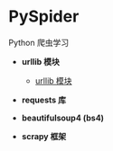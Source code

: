 # PySpider
Python 爬虫学习

+ **urllib 模块**
    + [urllib 模块]()

+ **requests 库**

+ **beautifulsoup4 (bs4)**

+ **scrapy 框架**
